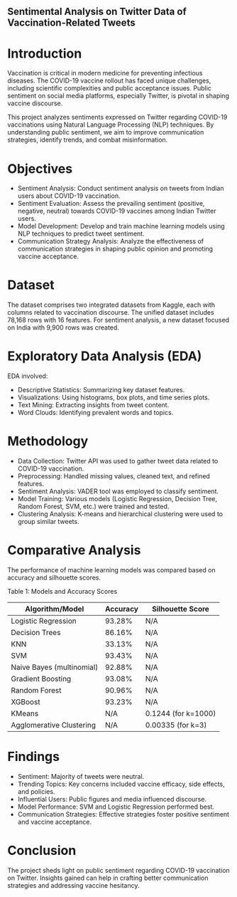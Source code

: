 ## Sentimental Analysis on Twitter Data of Vaccination-Related Tweets

# Introduction
Vaccination is critical in modern medicine for preventing infectious diseases. 
The COVID-19 vaccine rollout has faced unique challenges, including scientific complexities and public acceptance issues. 
Public sentiment on social media platforms, especially Twitter, is pivotal in shaping vaccine discourse.

This project analyzes sentiments expressed on Twitter regarding COVID-19 vaccinations using Natural Language Processing (NLP) techniques. 
By understanding public sentiment, we aim to improve communication strategies, identify trends, and combat misinformation.

# Objectives
- Sentiment Analysis: Conduct sentiment analysis on tweets from Indian users about COVID-19 vaccination.
- Sentiment Evaluation: Assess the prevailing sentiment (positive, negative, neutral) towards COVID-19 vaccines among Indian Twitter users.
- Model Development: Develop and train machine learning models using NLP techniques to predict tweet sentiment.
- Communication Strategy Analysis: Analyze the effectiveness of communication strategies in shaping public opinion and promoting vaccine acceptance.

# Dataset
The dataset comprises two integrated datasets from Kaggle, each with columns related to vaccination discourse. 
The unified dataset includes 78,168 rows with 16 features. For sentiment analysis, a new dataset focused on India with 9,900 rows was created.

# Exploratory Data Analysis (EDA)
EDA involved:
- Descriptive Statistics: Summarizing key dataset features.
- Visualizations: Using histograms, box plots, and time series plots.
- Text Mining: Extracting insights from tweet content.
- Word Clouds: Identifying prevalent words and topics.

# Methodology
- Data Collection: Twitter API was used to gather tweet data related to COVID-19 vaccination.
- Preprocessing: Handled missing values, cleaned text, and refined features.
- Sentiment Analysis: VADER tool was employed to classify sentiment.
- Model Training: Various models (Logistic Regression, Decision Tree, Random Forest, SVM, etc.) were trained and tested.
- Clustering Analysis: K-means and hierarchical clustering were used to group similar tweets.

# Comparative Analysis
The performance of machine learning models was compared based on accuracy and silhouette scores.

Table 1: Models and Accuracy Scores

| Algorithm/Model              | Accuracy | Silhouette Score         |
|------------------------------|----------|--------------------------|
| Logistic Regression          | 93.28%   | N/A                      |
| Decision Trees                | 86.16%   | N/A                      |
| KNN                          | 33.13%   | N/A                      |
| SVM                          | 93.43%   | N/A                      |
| Naive Bayes (multinomial)    | 92.88%   | N/A                      |
| Gradient Boosting            | 93.08%   | N/A                      |
| Random Forest                | 90.96%   | N/A                      |
| XGBoost                      | 93.23%   | N/A                      |
| KMeans                       | N/A      | 0.1244 (for k=1000)      |
| Agglomerative Clustering     | N/A      | 0.00335 (for k=3)        |


# Findings
- Sentiment: Majority of tweets were neutral.
- Trending Topics: Key concerns included vaccine efficacy, side effects, and policies.
- Influential Users: Public figures and media influenced discourse.
- Model Performance: SVM and Logistic Regression performed best.
- Communication Strategies: Effective strategies foster positive sentiment and vaccine acceptance.

# Conclusion
The project sheds light on public sentiment regarding COVID-19 vaccination on Twitter. 
Insights gained can help in crafting better communication strategies and addressing vaccine hesitancy.

